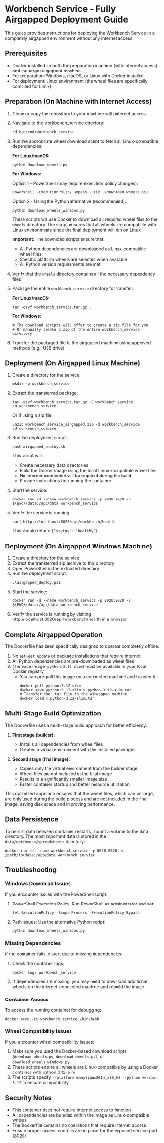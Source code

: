 # Workbench Service - Fully Airgapped Deployment Guide

This guide provides instructions for deploying the Workbench Service in a completely airgapped environment without any internet access.

## Prerequisites

- Docker installed on both the preparation machine (with internet access) and the target airgapped machine
- For preparation: Windows, macOS, or Linux with Docker installed
- For deployment: Linux environment (the wheel files are specifically compiled for Linux)

## Preparation (On Machine with Internet Access)

1. Clone or copy the repository to your machine with internet access
2. Navigate to the workbench_service directory:
   ```
   cd backend/workbench_service
   ```
3. Run the appropriate wheel download script to fetch all Linux-compatible dependencies:
   
   **For Linux/macOS:**
   ```
   python download_wheels.py
   ```
   
   **For Windows:**
   
   Option 1 - PowerShell (may require execution policy changes):
   ```
   powershell -ExecutionPolicy Bypass -File .\download_wheels.ps1
   ```
   
   Option 2 - Using the Python alternative (recommended):
   ```
   python download_wheels_windows.py
   ```
   
   These scripts will use Docker to download all required wheel files to the `wheels` directory. The script ensures that all wheels are compatible with Linux environments since the final deployment will run on Linux.

   **Important:** The download scripts ensure that:
   - All Python dependencies are downloaded as Linux-compatible wheel files
   - Specific platform wheels are selected when available
   - All Python version requirements are met

4. Verify that the `wheels` directory contains all the necessary dependency files
5. Package the entire `workbench_service` directory for transfer:
   
   **For Linux/macOS:**
   ```
   tar -czvf workbench_service.tar.gz .
   ```
   
   **For Windows:**
   ```
   # The download scripts will offer to create a zip file for you
   # Or manually create a zip of the entire workbench_service directory
   ```
   
6. Transfer the packaged file to the airgapped machine using approved methods (e.g., USB drive)

## Deployment (On Airgapped Linux Machine)

1. Create a directory for the service:
   ```
   mkdir -p workbench_service
   ```
2. Extract the transferred package:
   ```
   tar -xzvf workbench_service.tar.gz -C workbench_service
   cd workbench_service
   ```
   
   Or if using a zip file:
   ```
   unzip workbench_service_airgapped.zip -d workbench_service
   cd workbench_service
   ```
   
3. Run the deployment script:
   ```
   bash airgapped_deploy.sh
   ```
   
   This script will:
   - Create necessary data directories
   - Build the Docker image using the local Linux-compatible wheel files
   - No internet connection will be required during the build
   - Provide instructions for running the container

4. Start the service:
   ```
   docker run -d --name workbench_service -p 8020:8020 -v $(pwd)/data:/app/data workbench_service
   ```

5. Verify the service is running:
   ```
   curl http://localhost:8020/api/workbench/health
   ```
   This should return: `{"status": "healthy"}`

## Deployment (On Airgapped Windows Machine)

1. Create a directory for the service
2. Extract the transferred zip archive to this directory
3. Open PowerShell in the extracted directory
4. Run the deployment script:
   ```
   .\airgapped_deploy.ps1
   ```
5. Start the service:
   ```
   docker run -d --name workbench_service -p 8020:8020 -v ${PWD}/data:/app/data workbench_service
   ```
6. Verify the service is running by visiting http://localhost:8020/api/workbench/health in a browser

## Complete Airgapped Operation

The Dockerfile has been specifically designed to operate completely offline:

1. No `apt-get update` or package installations that require internet
2. All Python dependencies are pre-downloaded as wheel files
3. The base image (`python:3.12-slim`) must be available in your local Docker registry
   - You can pre-pull this image on a connected machine and transfer it:
     ```
     docker pull python:3.12-slim
     docker save python:3.12-slim > python-3.12-slim.tar
     # Transfer the .tar file to the airgapped machine
     docker load < python-3.12-slim.tar
     ```

## Multi-Stage Build Optimization

The Dockerfile uses a multi-stage build approach for better efficiency:

1. **First stage (builder):**
   - Installs all dependencies from wheel files
   - Creates a virtual environment with the installed packages
   
2. **Second stage (final image):**
   - Copies only the virtual environment from the builder stage
   - Wheel files are not included in the final image
   - Results in a significantly smaller image size
   - Faster container startup and better resource utilization

This optimized approach ensures that the wheel files, which can be large, are only used during the build process and are not included in the final image, saving disk space and improving performance.

## Data Persistence

To persist data between container restarts, mount a volume to the data directory. The most important data is stored in the `data/workbench/spreadsheets` directory:

```
docker run -d --name workbench_service -p 8020:8020 -v /path/to/data:/app/data workbench_service
```

## Troubleshooting

### Windows Download Issues

If you encounter issues with the PowerShell script:

1. PowerShell Execution Policy: Run PowerShell as administrator and set:
   ```
   Set-ExecutionPolicy -Scope Process -ExecutionPolicy Bypass
   ```

2. Path Issues: Use the alternative Python script:
   ```
   python download_wheels_windows.py
   ```

### Missing Dependencies

If the container fails to start due to missing dependencies:

1. Check the container logs:
   ```
   docker logs workbench_service
   ```

2. If dependencies are missing, you may need to download additional wheels on the internet-connected machine and rebuild the image.

### Container Access

To access the running container for debugging:

```
docker exec -it workbench_service /bin/bash
```

### Wheel Compatibility Issues

If you encounter wheel compatibility issues:

1. Make sure you used the Docker-based download scripts (`download_wheels.py`, `download_wheels.ps1`, or `download_wheels_windows.py`)
2. These scripts ensure all wheels are Linux-compatible by using a Docker container with python:3.12-slim
3. The scripts specify `--platform manylinux2014_x86_64 --python-version 3.12` to ensure compatibility

## Security Notes

- This container does not require internet access to function
- All dependencies are bundled within the image as Linux-compatible wheels
- The Dockerfile contains no operations that require internet access
- Ensure proper access controls are in place for the exposed service port (8020) 